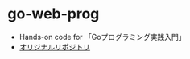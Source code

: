 # go-web-prog

- Hands-on code for 「Goプログラミング実践入門」
- [オリジナルリポジトリ](https://github.com/mushahiroyuki/gowebprog)